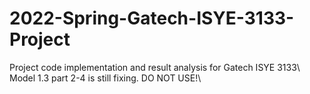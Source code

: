 # 2022-Spring-Gatech-ISYE-3133-Project
Project code implementation and result analysis for Gatech ISYE 3133\\
Model 1.3 part 2-4 is still fixing. DO NOT USE!\\